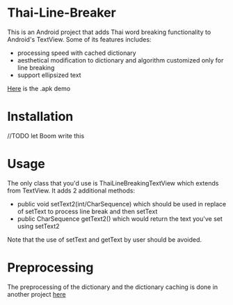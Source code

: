 Thai-Line-Breaker
=================
This is an Android project that adds Thai word breaking functionality to Android's TextView. Some of its features includes:
- processing speed with cached dictionary
- aesthetical modification to dictionary and algorithm customized only for line breaking
- support ellipsized text

[Here](https://github.com/heartnetkung/Thai-Line-Breaker/blob/master/ThaiLineBreaker/bin/ThaiLineBreaker.apk?raw=true) is the .apk demo 

Installation
============
//TODO let Boom write this

Usage
=====
The only class that you'd use is ThaiLineBreakingTextView which extends from TextView. It adds 2 additional methods:
- public void setText2(int/CharSequence) which should be used in replace of setText to process line break and then setText
- public CharSequence getText2() which would return the text you've set using setText2

Note that the use of setText and getText by user should be avoided.

Preprocessing
=============
The preprocessing of the dictionary and the dictionary caching is done in another project [here](https://github.com/heartnetkung/LexCleaner-for-Thai-Line-Breaker)
